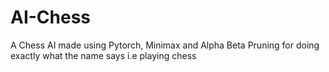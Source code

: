 # AI-Chess
A Chess AI made using Pytorch, Minimax and Alpha Beta Pruning for doing exactly what the name says i.e playing chess

